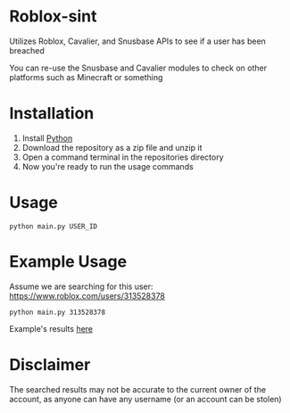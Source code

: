 # Roblox-sint
Utilizes Roblox, Cavalier, and Snusbase APIs to see if a user has been breached

You can re-use the Snusbase and Cavalier modules to check on other platforms such as Minecraft or something

# Installation
1. Install [Python](https://python.org)
2. Download the repository as a zip file and unzip it
3. Open a command terminal in the repositories directory
4. Now you're ready to run the usage commands

# Usage
`python main.py USER_ID`

# Example Usage
Assume we are searching for this user: https://www.roblox.com/users/313528378

`python main.py 313528378`

Example's results [here](exampleResult.txt)

# Disclaimer
The searched results may not be accurate to the current owner of the account, as anyone can have any username (or an account can be stolen)
